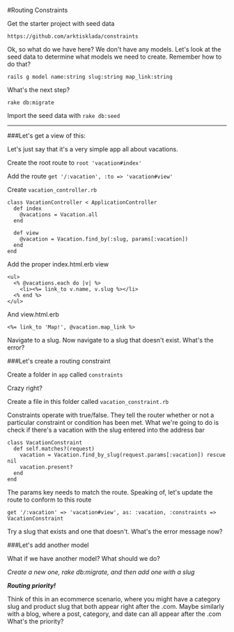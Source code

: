 #Routing Constraints

Get the starter project with seed data

`https://github.com/arktisklada/constraints`

Ok, so what do we have here?  We don't have any models.  Let's look at the seed data to determine what models we need to create.  Remember how to do that?

`rails g model name:string slug:string map_link:string`

What's the next step?

`rake db:migrate`

Import the seed data with `rake db:seed`


---
###Let's get a view of this:

Let's just say that it's a very simple app all about vacations.

Create the root route to `root 'vacation#index'`

Add the route `get '/:vacation', :to => 'vacation#view'`

Create `vacation_controller.rb`

```
class VacationController < ApplicationController
  def index
    @vacations = Vacation.all
  end

  def view
    @vacation = Vacation.find_by(:slug, params[:vacation])
  end
end
```

Add the proper index.html.erb view

```
<ul>
  <% @vacations.each do |v| %>
    <li><%= link_to v.name, v.slug %></li>
  <% end %>
</ul>
```

And view.html.erb

```
<%= link_to 'Map!', @vacation.map_link %>
```

Navigate to a slug.  Now navigate to a slug that doesn't exist.  What's the error?

###Let's create a routing constraint

Create a folder in `app` called `constraints`

Crazy right?

Create a file in this folder called `vacation_constraint.rb`

Constraints operate with true/false.  They tell the router whether or not a particular constraint or condition has been met.  What we're going to do is check if there's a vacation with the slug entered into the address bar

```
class VacationConstraint
  def self.matches?(request)
    vacation = Vacation.find_by_slug(request.params[:vacation]) rescue nil
    vacation.present?
  end
end
```

The params key needs to match the route.  Speaking of, let's update the route to conform to this route

`get '/:vacation' => 'vacation#view', as: :vacation, :constraints => VacationConstraint`

Try a slug that exists and one that doesn't.  What's the error message now?

###Let's add another model

What if we have another model?  What should we do?  

*Create a new one, rake db:migrate, and then add one with a slug*

***Routing priority!***

Think of this in an ecommerce scenario, where you might have a category slug and product slug that both appear right after the .com.  Maybe similarly with a blog, where a post, category, and date can all appear after the .com  What's the priority?

